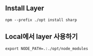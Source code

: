 ## Install Layer

```shell
npm --prefix ./opt install sharp
```

## Local에서 layer 사용하기

```shell
export NODE_PATH=.:./opt/node_modules
```